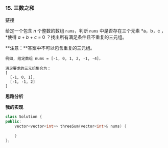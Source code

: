 ### 15. 三数之和

[链接](https://leetcode-cn.com/problems/3sum/description/)

给定一个包含 *n* 个整数的数组 `nums`，判断 `nums` 中是否存在三个元素 *a，b，c ，*使得 *a + b + c =* 0 ？找出所有满足条件且不重复的三元组。

**注意：**答案中不可以包含重复的三元组。

```
例如, 给定数组 nums = [-1, 0, 1, 2, -1, -4]，

满足要求的三元组集合为：
[
  [-1, 0, 1],
  [-1, -1, 2]
]
```

**思路分析**

**我的实现**

```c++
class Solution {
public:
    vector<vector<int>> threeSum(vector<int>& nums) {
        
    }
};
```

